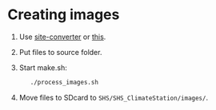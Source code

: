 # Creating images

1. Use [site-converter](https://javl.github.io/image2cpp/) or [this](https://bi3qwq.github.io/ConvertImageToColor565/).
2. Put files to source folder.
3. Start make.sh:

    ```bash
       ./process_images.sh
    ```

4. Move files to SDcard to `SHS/SHS_ClimateStation/images/`.
